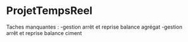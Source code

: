 # ProjetTempsReel

Taches manquantes :
-gestion arrêt et reprise balance agrégat
-gestion arrêt et reprise balance ciment
